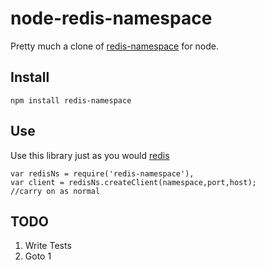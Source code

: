 # node-redis-namespace
Pretty much a clone of [redis-namespace](https://github.com/defunkt/redis-namespace) for node.

## Install
	npm install redis-namespace

## Use
Use this library just as you would [redis](https://github.com/mranney/node_redis)

    var redisNs = require('redis-namespace'),
    var client = redisNs.createClient(namespace,port,host);
    //carry on as normal

## TODO
1. Write Tests
2. Goto 1
